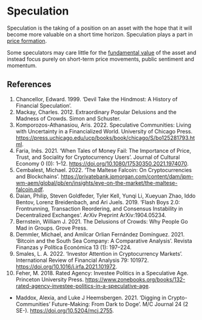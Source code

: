 # Speculation
Speculation is the taking of a position on an asset with the hope that it will become more valuable on a short time horizon. Speculation plays a part in [price formation](price-formation.md).

Some speculators may care little for the [fundamental value](fundamental-value.md) of the asset and instead focus purely on short-term price movements, public sentiment and momentum. 

## References
1. Chancellor, Edward. 1999. ‘Devil Take the Hindmost: A History of Financial Speculation’.
1. Mackay, Charles. 2012. Extraordinary Popular Delusions and the Madness of Crowds. Simon and Schuster.
1. Komporozos-Athanasiou, Aris. 2022. Speculative Communities: Living with Uncertainty in a Financialized World. University of Chicago Press. https://press.uchicago.edu/ucp/books/book/chicago/S/bo125281793.html.
1. Faria, Inês. 2021. ‘When Tales of Money Fail: The Importance of Price, Trust, and Sociality for Cryptocurrency Users’. Journal of Cultural Economy 0 (0): 1–12. https://doi.org/10.1080/17530350.2021.1974070.
1. Cembalest, Michael. 2022. ‘The Maltese Falcoin: On Cryptocurrencies and Blockchains’. https://privatebank.jpmorgan.com/content/dam/jpm-wm-aem/global/pb/en/insights/eye-on-the-market/the-maltese-falcoin.pdf.
1. Daian, Philip, Steven Goldfeder, Tyler Kell, Yunqi Li, Xueyuan Zhao, Iddo Bentov, Lorenz Breidenbach, and Ari Juels. 2019. ‘Flash Boys 2.0: Frontrunning, Transaction Reordering, and Consensus Instability in Decentralized Exchanges’. ArXiv Preprint ArXiv:1904.05234.
1. Bernstein, William J. 2021. The Delusions of Crowds: Why People Go Mad in Groups. Grove Press.
1. Demmler, Michael, and Amilcar Orlian Fernández Domínguez. 2021. ‘Bitcoin and the South Sea Company: A Comparative Analysis’. Revista Finanzas y Política Económica 13 (1): 197–224.
1. Smales, L. A. 2022. ‘Investor Attention in Cryptocurrency Markets’. International Review of Financial Analysis 79: 101972. https://doi.org/10.1016/j.irfa.2021.101972.
1. Feher, M. 2018. Rated Agency: Investee Politics in a Speculative Age. Princeton University Press. https://www.zonebooks.org/books/132-rated-agency-investee-politics-in-a-speculative-age.
* Maddox, Alexia, and Luke J Heemsbergen. 2021. ‘Digging in Crypto-Communities’ Future-Making: From Dark to Doge’. M/C Journal 24 (2 SE-). https://doi.org/10.5204/mcj.2755.